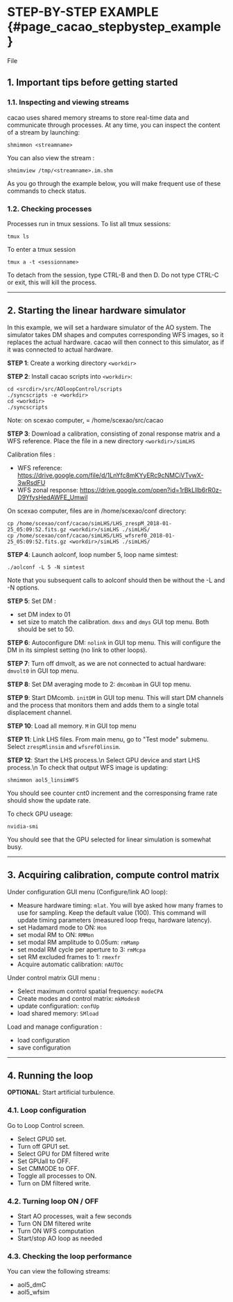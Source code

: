 # STEP-BY-STEP EXAMPLE {#page_cacao_stepbystep_example}

File

## 1. Important tips before getting started

### 1.1. Inspecting and viewing streams

cacao uses shared memory streams to store real-time data and communicate through processes. At any time, you can inspect the content of a stream by launching:

	shmimmon <streamname>

You can also view the stream :

	shmimview /tmp/<streamname>.im.shm

As you go through the example below, you will make frequent use of these commands to check status.




### 1.2. Checking processes

Processes run in tmux sessions. To list all tmux sessions:

	tmux ls

To enter a tmux session

	tmux a -t <sessionname>

To detach from the session, type CTRL-B and then D. Do not type CTRL-C or exit, this will kill the process.


---


## 2. Starting the linear hardware simulator


In this example, we will set a hardware simulator of the AO system. The simulator takes DM shapes and computes corresponding WFS images, so it replaces the actual hardware. cacao will then connect to this simulator, as if it was connected to actual hardware.



**STEP 1**: Create a working directory `<workdir>`

**STEP 2**: Install cacao scripts into `<workdir>`:

	cd <srcdir>/src/AOloopControl/scripts
	./syncscripts -e <workdir>
	cd <workdir>
	./syncscripts

Note: on scexao computer, <srcdir> = /home/scexao/src/cacao


**STEP 3**: Download a calibration, consisting of zonal response matrix and a WFS reference. Place the file in a new directory `<workdir>/simLHS`

Calibration files :
- WFS reference: https://drive.google.com/file/d/1LnYfc8mKYyERc9cNMCiVTvwX-3wRsdFU
- WFS zonal response: https://drive.google.com/open?id=1rBkLllb6rR0z-D9YfysHedAWFE_Umwil

On scexao computer, files are in /home/scexao/conf directory:

	cp /home/scexao/conf/cacao/simLHS/LHS_zrespM_2018-01-25_05:09:52.fits.gz <workdir>/simLHS ./simLHS/
	cp /home/scexao/conf/cacao/simLHS/LHS_wfsref0_2018-01-25_05:09:52.fits.gz <workdir>/simLHS ./simLHS/


**STEP 4**: Launch aolconf, loop number 5, loop name simtest:

	./aolconf -L 5 -N simtest

Note that you subsequent calls to aolconf should then be without the -L and -N options.

**STEP 5**: Set DM :
- set DM index to 01
- set size to match the calibration. `dmxs` and `dmys` GUI top menu. Both should be set to 50.


**STEP 6**: Autoconfigure DM: `nolink` in GUI top menu. This will configure the DM in its simplest setting (no link to other loops).

**STEP 7**: Turn off dmvolt, as we are not connected to actual hardware: `dmvolt0` in GUI top menu.

**STEP 8**: Set DM averaging mode to 2: `dmcombam` in GUI top menu.

**STEP 9**: Start DMcomb. `initDM` in GUI top menu. This will start DM channels and the process that monitors them and adds them to a single total displacement channel.

**STEP 10**: Load all memory. `M` in GUI top menu

**STEP 11**: Link LHS files.
From main menu, go to "Test mode" submenu. Select `zrespMlinsim` and `wfsref0linsim`.

**STEP 12**: Start the LHS process.\n
Select GPU device and start LHS process.\n
To check that output WFS image is updating:

	shmimmon aol5_linsimWFS

You should see counter cnt0 increment and the corresponsing frame rate should show the update rate.

To check GPU useage:

	nvidia-smi

You should see that the GPU selected for linear simulation is somewhat busy.


---


## 3. Acquiring calibration, compute control matrix

Under configuration GUI menu (Configure/link AO loop):

- Measure hardware timing: `mlat`. You will bye asked how many frames to use for sampling. Keep the default value (100). This command will update timing parameters (measured loop frequ, hardware latency).
- set Hadamard mode to ON: `Hon`
- set modal RM to ON: `RMMon`
- set modal RM amplitude to 0.05um: `rmMamp`
- set modal RM cycle per aperture to 3: `rmMcpa`
- set RM excluded frames to 1: `rmexfr`
- Acquire automatic calibration: `nAUTOc`

Under control matrix GUI menu :

- Select maximum control spatial frequency: `modeCPA`
- Create modes and control matrix: `mkModes0`
- update configuration: `confUp`
- load shared memory: `SMload`

Load and manage configuration :

- load configuration
- save configuration



---

## 4. Running the loop

**OPTIONAL**: Start artificial turbulence.

### 4.1. Loop configuration

Go to Loop Control screen.

- Select GPU0 set.
- Turn off GPU1 set.
- Select GPU for DM filtered write
- Set GPUall to OFF.
- Set CMMODE to OFF.
- Toggle all processes to ON.
- Turn on DM filtered write.

### 4.2. Turning loop ON / OFF

- Start AO processes, wait a few seconds
- Turn ON DM filtered write
- Turn ON WFS computation
- Start/stop AO loop as needed


### 4.3. Checking the loop performance

You can view the following streams:

- aol5_dmC
- aol5_wfsim
